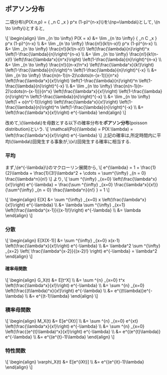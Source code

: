 ## ポアソン分布
二項分布\\(P(X:n,p) = { _n C _x } p^x (1-p)^{n-x}\\)を\\(np=\lambda\\)として,
\\(n \to \infty\\)とすると,

\\[
\begin{align}
	\lim _{n \to \infty} P(X = x) &= \lim _{n \to \infty} { _n C _x } p^x (1-p)^{n-x} \\\\
	&= \lim _{n \to \infty} \frac{n!}{k!(n-x)!} p^x (1-p)^{n-x} \\\\
	&= \lim _{n \to \infty} \frac{n!}{k!(n-x)!} \left(\frac{\lambda}{n}\right)^x \left(1-\frac{\lambda}{n}\right)^{n-x} \\\\
	&= \lim _{n \to \infty} \frac{n!}{k!(n-x)!} \left(\frac{\lambda^x}{n^x}\right) \left(1-\frac{\lambda}{n}\right)^{n-x} \\\\
	&= \lim _{n \to \infty} \frac{n!}{(n-x)!n^x} \left(\frac{\lambda^x}{k!}\right) \left(1-\frac{\lambda}{n}\right)^n \left(1-\frac{\lambda}{n}\right)^{-x} \\\\
	&= \lim _{n \to \infty} \frac{n(n-1)(n-2)\cdots(n-(x-1))}{n^x} \left(\frac{\lambda^x}{x!}\right) \left(1-\frac{\lambda}{n}\right)^n \left(1-\frac{\lambda}{n}\right)^{-x} \\\\
	&= \lim _{n \to \infty} \frac{n(n-1)(n-2)\cdots(n-(x-1))}{n^x} \left(\frac{\lambda^x}{x!}\right) \left(1-\frac{\lambda}{n}\right)^n \left(1-\frac{\lambda}{n}\right)^{-x} \\\\
	&= \lim _{n \to \infty} \left(1 + o(n^{-1})\right) \left(\frac{\lambda^x}{x!}\right) \left(1-\frac{\lambda}{n}\right)^n \left(1-\frac{\lambda}{n}\right)^{-x} \\\\
	&= \left(\frac{\lambda^x}{x!}\right) e^{-\lambda}
\end{align}
\\]

改めて,\\(\lambda\\)を母数とする以下の確率分布を**ポアソン分布**(poisson distribution)という.
\\[
	\mathcal{Po}(\lambda) = P(X:\lambda) = \left(\frac{\lambda^x}{x!}\right) e^{-\lambda}
\\]
上記の確率は,所定時間内に平均\\(\lambda\\)回発生する事象が,\\(x\\)回発生する確率に相当する.

### 平均
まず,\\(e^{-\lambda}\\)のマクローリン展開から,
\\[
	e^{\lambda} = 1 + \frac{1}{2}\lambda + \frac{1}{3!}\lambda^2 + \cdots = \sum^{\infty} _{n = 0} \frac{\lambda^n}{n!} 
\\]
より,
\\[
	\sum ^{\infty} _{x=0} \left(\frac{\lambda^x}{x!}\right) e^{-\lambda} = \frac{\sum ^{\infty} _{x=0} \frac{\lambda^x}{x!}}{\sum^{\infty} _{n = 0} \frac{\lambda^n}{n!} } = 1
\\]

\\[
\begin{align}
	E[X] &= \sum ^{\infty} _{x=0} x \left(\frac{\lambda^x}{x!}\right) e^{-\lambda} \\\\
	&= \lambda \sum ^{\infty} _{x=1} \left(\frac{\lambda^{x-1}}{(x-1)!}\right) e^{-\lambda} \\\\
	&= \lambda
\end{align}
\\]

### 分散
\\[
\begin{align}
	E[X(X-1)] &= \sum ^{\infty} _{x=0} x(x-1) \left(\frac{\lambda^x}{x!}\right) e^{-\lambda} \\\\
	&= \lambda^2 \sum ^{\infty} _{x=2}  \left( \frac{\lambda^{x-2}}{(x-2)!} \right) e^{-\lambda} = \lambda^2
\end{align}
\\]

#### 確率母関数
\\[
\begin{align}
	G_X(t) &= E[t^X] \\\\
	&= \sum ^{n} _{x=0} t^x \left(\frac{\lambda^x}{x!}\right) e^{-\lambda} \\\\
	&= \sum ^{n} _{x=0} \left(\frac{(t\lambda)^x}{x!}\right) e^{-\lambda} \\\\
	&= e^{(t\lambda)}e^{-\lambda} \\\\
	&= e^{(t-1)\lambda}
\end{align}
\\]

### 積率母関数
\\[
\begin{align}
	M_X(t) &= E[e^{Xt}] \\\\
	&= \sum ^{n} _{x=0} e^{xt} \left(\frac{\lambda^x}{x!}\right) e^{-\lambda} \\\\
	&= \sum ^{n} _{x=0} \left(\frac{(e^{t}\lambda)^x}{x!}\right) e^{-\lambda} \\\\
	&= e^{(e^{t}\lambda)} e^{-\lambda} \\\\
	&= e^{(e^{t}-1)\lambda}
\end{align}
\\]

### 特性関数
\\[
\begin{align}
	\varphi_X(t) &= E[e^{iXt}] \\\\
	&= e^{(e^{it}-1)\lambda}
\end{align}
\\]
